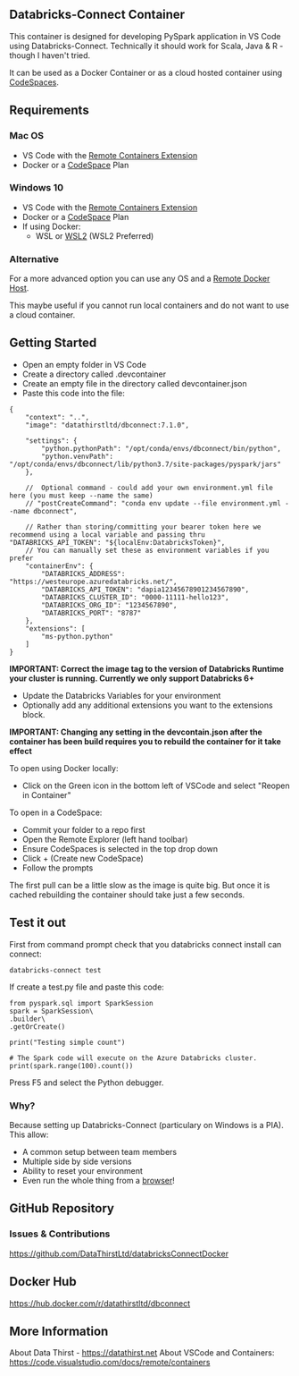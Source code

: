 ## Databricks-Connect Container

This container is designed for developing PySpark application in VS Code using Databricks-Connect. Technically it should work for Scala, Java & R - though I haven't tried.

It can be used as a Docker Container or as a cloud hosted container using  [CodeSpaces](https://visualstudio.microsoft.com/services/visual-studio-codespaces/).

## Requirements

### Mac OS
* VS Code with the [Remote Containers Extension](https://marketplace.visualstudio.com/items?itemName=ms-vscode-remote.remote-containers)
* Docker or a [CodeSpace](https://visualstudio.microsoft.com/services/visual-studio-codespaces/) Plan

### Windows 10
* VS Code with the [Remote Containers Extension](https://marketplace.visualstudio.com/items?itemName=ms-vscode-remote.remote-containers)
* Docker or a [CodeSpace](https://visualstudio.microsoft.com/services/visual-studio-codespaces/) Plan
* If using Docker:
  * WSL or [WSL2](https://devblogs.microsoft.com/commandline/announcing-wsl-2/) (WSL2 Preferred)

### Alternative
For a more advanced option you can use any OS and a [Remote Docker Host](https://code.visualstudio.com/docs/remote/containers-advanced#_developing-inside-a-container-on-a-remote-docker-host).

This maybe useful if you cannot run local containers and do not want to use a cloud container. 

## Getting Started

* Open an empty folder in VS Code
* Create a directory called .devcontainer
* Create an empty file in the directory called devcontainer.json
* Paste this code into the file:

```
{
	"context": "..",
	"image": "datathirstltd/dbconnect:7.1.0",

	"settings": {
		"python.pythonPath": "/opt/conda/envs/dbconnect/bin/python",
		"python.venvPath": "/opt/conda/envs/dbconnect/lib/python3.7/site-packages/pyspark/jars"
	},

	//  Optional command - could add your own environment.yml file here (you must keep --name the same)
	// "postCreateCommand": "conda env update --file environment.yml --name dbconnect",
	
	// Rather than storing/committing your bearer token here we recommend using a local variable and passing thru "DATABRICKS_API_TOKEN": "${localEnv:DatabricksToken}",
	// You can manually set these as environment variables if you prefer
	"containerEnv": {
		"DATABRICKS_ADDRESS": "https://westeurope.azuredatabricks.net/",
		"DATABRICKS_API_TOKEN": "dapia12345678901234567890",
		"DATABRICKS_CLUSTER_ID": "0000-11111-hello123",
		"DATABRICKS_ORG_ID": "1234567890",
		"DATABRICKS_PORT": "8787"
	},
	"extensions": [
		"ms-python.python"
	]
}  
```

**IMPORTANT: Correct the image tag to the version of Databricks Runtime your cluster is running. Currently we only support Databricks 6+**

* Update the Databricks Variables for your environment
* Optionally add any additional extensions you want to the extensions block.

**IMPORTANT: Changing any setting in the devcontain.json after the container has been build requires you to rebuild the container for it take effect**

To open using Docker locally:
* Click on the Green icon in the bottom left of VSCode and select "Reopen in Container"

To open in a CodeSpace:
* Commit your folder to a repo first
* Open the Remote Explorer (left hand toolbar)
* Ensure CodeSpaces is selected in the top drop down
* Click + (Create new CodeSpace)
* Follow the prompts

The first pull can be a little slow as the image is quite big. But once it is cached rebuilding the container should take just a few seconds.

## Test it out

First from command prompt check that you databricks connect install can connect:

```
databricks-connect test
```

If create a test.py file and paste this code:
```
from pyspark.sql import SparkSession
spark = SparkSession\
.builder\
.getOrCreate()

print("Testing simple count")

# The Spark code will execute on the Azure Databricks cluster.
print(spark.range(100).count())
```

Press F5 and select the Python debugger.

### Why?
Because setting up Databricks-Connect (particulary on Windows is a PIA). This allow:
* A common setup between team members
* Multiple side by side versions
* Ability to reset your environment
* Even run the whole thing from a [browser](https://docs.microsoft.com/en-gb/visualstudio/online/how-to/browser)!

## GitHub Repository

### Issues & Contributions
https://github.com/DataThirstLtd/databricksConnectDocker

## Docker Hub
https://hub.docker.com/r/datathirstltd/dbconnect

## More Information
About Data Thirst - https://datathirst.net
About VSCode and Containers: https://code.visualstudio.com/docs/remote/containers